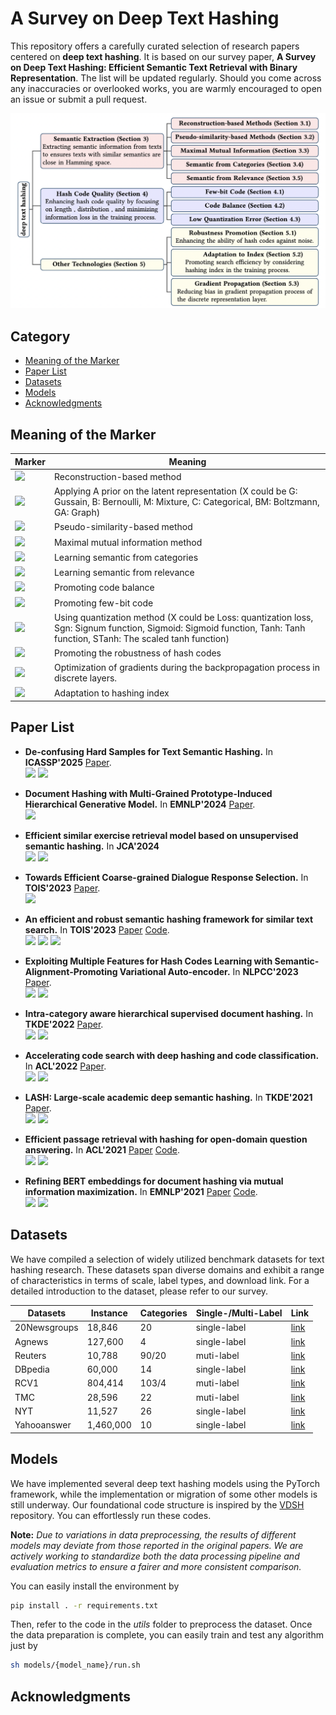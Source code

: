 # A Survey on Deep Text Hashing

This repository offers a carefully curated selection of research papers centered on **deep text hashing**. It is based on our survey paper, **A Survey on Deep Text Hashing: Efficient Semantic Text Retrieval with Binary Representation**. The list will be updated regularly. Should you come across any inaccuracies or overlooked works, you are warmly encouraged to open an issue or submit a pull request.

![](./image/framework.png)

## Category

- [Meaning of the Marker](#meaning_of_the_marker)
- [Paper List](#paper_list)
- [Datasets](#datasets_instruction)
- [Models](#models_instruction)
- [Acknowledgments](#acknowledgements)

## Meaning of the Marker

|  Marker    |  Meaning  |
| ---- | ---- |
|  ![](https://img.shields.io/badge/SemanticExtraction-Rec-brightgreen) |  Reconstruction-based method  |
|  ![](https://img.shields.io/badge/SemanticExtraction-Prior(X)-brightgreen) |  Applying A prior on the latent representation (X could be G: Gussain, B: Bernoulli, M: Mixture, C: Categorical, BM: Boltzmann, GA: Graph)|
|  ![](https://img.shields.io/badge/SemanticExtraction-Pse-brightgreen) |  Pseudo-similarity-based method |
|  ![](https://img.shields.io/badge/SemanticExtraction-MMI-brightgreen) |  Maximal mutual information method |
|  ![](https://img.shields.io/badge/SemanticExtraction-SFC-brightgreen) |  Learning semantic from categories |
|  ![](https://img.shields.io/badge/SemanticExtraction-SFR-brightgreen) |  Learning semantic from relevance |
|  ![](https://img.shields.io/badge/CodeQuality-CB-red) |  Promoting code balance |
|  ![](https://img.shields.io/badge/CodeQuality-FE-red) |  Promoting few-bit code |
|  ![](https://img.shields.io/badge/CodeQuality-Quan(X)-red) |  Using quantization method (X could be Loss: quantization loss, Sgn: Signum function, Sigmoid: Sigmoid function, Tanh: Tanh function, STanh: The scaled tanh function) |
|  ![](https://img.shields.io/badge/OtherTechnology-Robustness-yellow) |  Promoting the robustness of hash codes |
|  ![](https://img.shields.io/badge/OtherTechnology-Gradient-yellow) |  Optimization of gradients during the backpropagation process in discrete layers. |
|  ![](https://img.shields.io/badge/OtherTechnology-Index-yellow) |  Adaptation to hashing index |
## Paper List

+ **De-confusing Hard Samples for Text Semantic Hashing.** In **ICASSP'2025**
[Paper](https://ieeexplore.ieee.org/abstract/document/10889846).\
![](https://img.shields.io/badge/SemanticExtraction-Rec,Prior(B),SFC,SFR-brightgreen)
![](https://img.shields.io/badge/CodeQuality-CB,Quan(Sgn)-red)

+ **Document Hashing with Multi-Grained Prototype-Induced Hierarchical Generative Model.** In **EMNLP'2024** [Paper](https://aclanthology.org/2024.findings-emnlp.18.pdf).\
![](https://img.shields.io/badge/SemanticExtraction-Rec,Prior(G),MMI,Pse-brightgreen)

+ **Efficient similar exercise retrieval model based on unsupervised semantic hashing.** In **JCA'2024** \
![](https://img.shields.io/badge/SemanticExtraction-MMI,Pse,Pse-brightgreen)
![](https://img.shields.io/badge/CodeQuality-CB,Quan(STanh)-red)

+ **Towards Efficient Coarse-grained Dialogue Response Selection.** In **TOIS'2023** [Paper](https://dl.acm.org/doi/abs/10.1145/3597609).\
![](https://img.shields.io/badge/SemanticExtraction-SFR-brightgreen)

+ **An efficient and robust semantic hashing framework for similar text search.** In **TOIS'2023** [Paper](http://staff.ustc.edu.cn/~qiliuql/files/Publications/Liyang-He-TOIS22.pdf) [Code](https://github.com/hly1998/SMASH).\
![](https://img.shields.io/badge/SemanticExtraction-Rec-brightgreen)
![](https://img.shields.io/badge/CodeQuality-CB,FE,Quan(Tanh)-red)
![](https://img.shields.io/badge/OtherTechnology-Robustness-yellow)

+ **Exploiting Multiple Features for Hash Codes Learning with Semantic-Alignment-Promoting Variational Auto-encoder.** In **NLPCC'2023** [Paper](https://link.springer.com/chapter/10.1007/978-3-031-44693-1_44). \
![](https://img.shields.io/badge/SemanticExtraction-Rec,Prior(B),Pse-brightgreen)
![](https://img.shields.io/badge/CodeQuality-CB,Quan(Sgn)-red)

+ **Intra-category aware hierarchical supervised document hashing.** In **TKDE'2022** [Paper](https://ieeexplore.ieee.org/abstract/document/9740429).\
![](https://img.shields.io/badge/SemanticExtraction-Rec,SFR-brightgreen)
![](https://img.shields.io/badge/CodeQuality-Quan(Loss),Quan(STanh)-red)

+ **Accelerating code search with deep hashing and code classification.** In **ACL'2022** [Paper](https://arxiv.org/pdf/2203.15287).\
![](https://img.shields.io/badge/SemanticExtraction-SFR-brightgreen)
![](https://img.shields.io/badge/CodeQuality-Quan(STanh)-red)

+ **LASH: Large-scale academic deep semantic hashing.** In **TKDE'2021** [Paper](https://ieeexplore.ieee.org/abstract/document/9529077/).\
![](https://img.shields.io/badge/SemanticExtraction-Rec,SFR-brightgreen)
![](https://img.shields.io/badge/CodeQuality-Quan(STanh)-red)

+ **Efficient passage retrieval with hashing for open-domain question answering.** In **ACL'2021** [Paper](https://arxiv.org/pdf/2106.00882) [Code](https://github.com/studio-ousia/bpr).\
![](https://img.shields.io/badge/SemanticExtraction-SFR-brightgreen)
![](https://img.shields.io/badge/CodeQuality-Quan(STanh)-red)

+ **Refining BERT embeddings for document hashing via mutual information maximization.** In **EMNLP'2021** [Paper](https://arxiv.org/pdf/2109.02867) [Code](https://github.com/J-zin/DHIM).\
![](https://img.shields.io/badge/SemanticExtraction-MMI-brightgreen)
![](https://img.shields.io/badge/CodeQuality-CB,Quan(Sgn)-red)

## Datasets
We have compiled a selection of widely utilized benchmark datasets for text hashing research. These datasets span diverse domains and exhibit a range of characteristics in terms of scale, label types, and download link. For a detailed introduction to the dataset, please refer to our survey.


|  Datasets | Instance | Categories | Single-/Multi-Label |    Link |
| ---- | ---- | ---- | ---- | ---- |
|   20Newsgroups   |   18,846   |   20   | single-label    |   [link](https://scikit-learn.org/0.19/datasets/twenty_newsgroups.html)   |
|   Agnews   |   127,600   |  4  |  single-label    |   [link](http://groups.di.unipi.it/gulli/AG_corpus_of_news_articles.html)   |
|   Reuters   |  10,788    |   90/20   |   muti-label   |   [link](https://www.nltk.org/book/ch02.html)   |
|   DBpedia   |  60,000    |   14   |  single-label    |   [link](https://www.csie.ntu.edu.tw/cjlin/libsvmtools/datasets/multilabel.html)   |
|   RCV1   |   804,414   |  103/4   |   muti-label   |   [link](https://catalog.data.gov/dataset/siam-2007-text-mining-competition-dataset)   |
|   TMC   |   28,596   |   22   |  muti-label    |  [link](https://catalog.data.gov/dataset/siam-2007-text-mining-competition-dataset)    |
|   NYT   |   11,527   |  26    |  single-label    |   [link](https://emilhvitfeldt.github.io/textdata/reference/dataset_dbpedia.html)   |
|   Yahooanswer   |  1,460,000    |  10    |   single-label   |   [link](https://www.kaggle.com/soumikrakshit/yahoo-answers-dataset)   |


## Models

We have implemented several deep text hashing models using the PyTorch framework, while the implementation or migration of some other models is still underway. Our foundational code structure is inspired by the [VDSH](https://github.com/bayesquant/VDSH) repository. You can effortlessly run these codes.

**Note:** *Due to variations in data preprocessing, the results of different models may deviate from those reported in the original papers. We are actively working to standardize both the data processing pipeline and evaluation metrics to ensure a fairer and more consistent comparison.*

You can easily install the environment by

```bash
pip install . -r requirements.txt
```

Then, refer to the code in the *utils* folder to preprocess the dataset. Once the data preparation is complete, you can easily train and test any algorithm just by

```bash
sh models/{model_name}/run.sh
```

## Acknowledgments